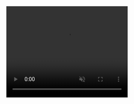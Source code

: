 <video width="320" height="240" autoplay muted>
  <source src="https://files.catbox.moe/pz2gkz.mp4" type="video/mp4">
</video>
